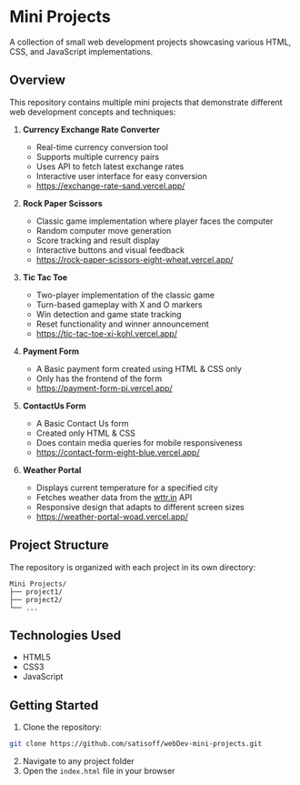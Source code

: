 # Mini Projects

A collection of small web development projects showcasing various HTML, CSS, and JavaScript implementations.

## Overview

This repository contains multiple mini projects that demonstrate different web development concepts and techniques:

1. **Currency Exchange Rate Converter**

    - Real-time currency conversion tool
    - Supports multiple currency pairs
    - Uses API to fetch latest exchange rates
    - Interactive user interface for easy conversion
    - https://exchange-rate-sand.vercel.app/

2. **Rock Paper Scissors**

    - Classic game implementation where player faces the computer
    - Random computer move generation
    - Score tracking and result display
    - Interactive buttons and visual feedback
    - https://rock-paper-scissors-eight-wheat.vercel.app/

3. **Tic Tac Toe**
    - Two-player implementation of the classic game
    - Turn-based gameplay with X and O markers
    - Win detection and game state tracking
    - Reset functionality and winner announcement
    - https://tic-tac-toe-xi-kohl.vercel.app/

4. **Payment Form**
   - A Basic payment form created using HTML & CSS only
   - Only has the frontend of the form
   - https://payment-form-pi.vercel.app/

5. **ContactUs Form**
   - A Basic Contact Us form
   - Created only HTML & CSS
   - Does contain media queries for mobile responsiveness
   - https://contact-form-eight-blue.vercel.app/
  
6. **Weather Portal**
    - Displays current temperature for a specified city
    - Fetches weather data from the [wttr.in](https://wttr.in) API
    - Responsive design that adapts to different screen sizes
    - https://weather-portal-woad.vercel.app/

## Project Structure

The repository is organized with each project in its own directory:

```
Mini Projects/
├── project1/
├── project2/
└── ...
```

## Technologies Used

-   HTML5
-   CSS3
-   JavaScript

## Getting Started

1. Clone the repository:

```bash
git clone https://github.com/satisoff/webDev-mini-projects.git
```

2. Navigate to any project folder
3. Open the `index.html` file in your browser
